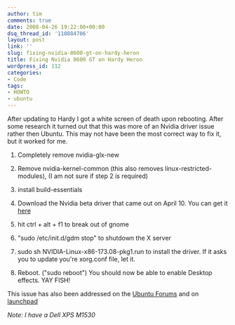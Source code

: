 ```yaml
---
author: tim
comments: true
date: 2008-04-26 19:22:00+00:00
dsq_thread_id: '110884706'
layout: post
link: ''
slug: fixing-nvidia-8600-gt-on-hardy-heron
title: Fixing Nvidia 8600 GT on Hardy Heron
wordpress_id: 112
categories:
- Code
tags:
- HOWTO
- ubuntu
---
```


After updating to Hardy I got a white screen of death upon rebooting. After
some research it turned out that this was more of an Nvidia driver issue
rather then Ubuntu. This may not have been the most correct way to fix it, but
it worked for me.

  1. Completely remove nvidia-glx-new  
  

  2. Remove nvidia-kernel-common (this also removes linux-restricted-modules), (I am not sure if step 2 is required)  
  

  3. install build-essentials  
  

  4. Download the Nvidia beta driver that came out on April 10. You can get it [here](http://www.nvidia.com/object/linux_display_ia32_173.08.html)  
  

  5. hit ctrl + alt + f1 to break out of gnome  
  

  6. "sudo /etc/init.d/gdm stop" to shutdown the X server  
  

  7. sudo sh NVIDIA-Linux-x86-173.08-pkg1.run to install the driver. If it asks you to update you're xorg.conf file, let it.  
  

  8. Reboot. ("sudo reboot") You should now be able to enable Desktop effects. YAY FISH!  
  

This issue has also been addressed on the [Ubuntu
Forums](http://ubuntuforums.org/showthread.php?t=712479) and on
[launchpad](https://bugs.launchpad.net/ubuntu/+source/linux-restricted-modules-2.6.24/+bug/208718)  
  
*Note: I have a Dell XPS M1530*